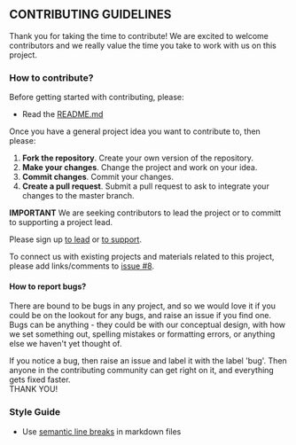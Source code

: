 ## CONTRIBUTING GUIDELINES

Thank you for taking the time to contribute! We are excited to welcome contributors and we really value the time you take
to work with us on this project.

### How to contribute?
Before getting started with contributing, please:
* Read the [README.md](https://github.com/dasaderi/Lab_CoC_templates/blob/master/README.md)

Once you have a general project idea you want to contribute to, then please:

1. **Fork the repository**. Create your own version of the repository.
2. **Make your changes**. Change the project and work on your idea.
3. **Commit changes**. Commit your changes.
4. **Create a pull request**. Submit a pull request to ask to integrate your changes to the master branch.  

**IMPORTANT**
We are seeking contributors to lead the project 
or to committ to supporting a project lead.

Please sign up [to lead](https://github.com/dasaderi/Lab_CoC_templates/issues/6)
or [to support](https://github.com/dasaderi/Lab_CoC_templates/issues/7).

To connect us with existing projects and materials related to this project, 
please add links/comments to [issue #8](https://github.com/dasaderi/Lab_CoC_templates/issues/8).

#### How to report bugs?

There are bound to be bugs in any project, 
and so we would love it if you could be on the lookout for any bugs, 
and raise an issue if you find one. Bugs can be anything - they could 
be with our conceptual design, with how we set something out, spelling 
mistakes or formatting errors, or anything else we haven't yet thought of.

If you notice a bug, then raise an issue and label it with the label 'bug'. 
Then anyone in the contributing community can get right on it, and everything gets fixed faster.  
THANK YOU!

### Style Guide

* Use [semantic line breaks](http://sembr.org/)
    in markdown files
